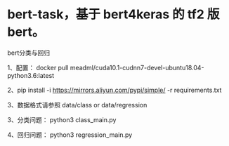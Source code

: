 # bert-task，基于 bert4keras 的 tf2 版bert。
bert分类与回归

1、配置：
docker pull meadml/cuda10.1-cudnn7-devel-ubuntu18.04-python3.6:latest

2、pip install -i https://mirrors.aliyun.com/pypi/simple/ -r requirements.txt

3、数据格式请参照 data/class or data/regression

3、分类问题：
    python3 class_main.py

4、回归问题：
    python3 regression_main.py

